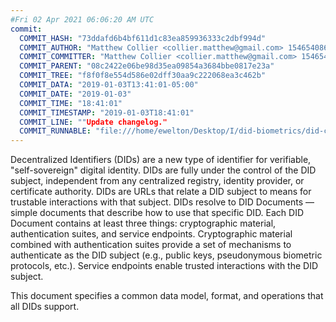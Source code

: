 ```yaml
---
#Fri 02 Apr 2021 06:06:20 AM UTC
commit:
  COMMIT_HASH: "73ddafd6b4bf611d1c83ea859936333c2dbf994d"
  COMMIT_AUTHOR: "Matthew Collier <collier.matthew@gmail.com> 1546540861 -0500"
  COMMIT_COMMITTER: "Matthew Collier <collier.matthew@gmail.com> 1546540861 -0500"
  COMMIT_PARENT: "08c2422e06be98d35ea09854a3684bbe0817e23a"
  COMMIT_TREE: "f8f0f8e554d586e02dff30aa9c222068ea3c462b"
  COMMIT_DATA: "2019-01-03T13:41:01-05:00"
  COMMIT_DATE: "2019-01-03"
  COMMIT_TIME: "18:41:01"
  COMMIT_TIMESTAMP: "2019-01-03T18:41:01"
  COMMIT_LINE: ""Update changelog."
  COMMIT_RUNNABLE: "file:///home/ewelton/Desktop/I/did-biometrics/did-core-dataset/analysis/gitinfo/73ddafd6b4bf611d1c83ea859936333c2dbf994d/snapshot/index.html"
---
```


<section id="abstract">
<p>
Decentralized Identifiers (DIDs) are a new type of identifier for
verifiable, "self-sovereign" digital identity. DIDs are fully under the
control of the DID subject, independent from any centralized registry,
identity provider, or certificate authority. DIDs are URLs that relate
a DID subject to means for trustable interactions with that subject.
DIDs resolve to DID Documents — simple documents that describe how to
use that specific DID. Each DID Document contains at least three
things: cryptographic material, authentication suites, and service
endpoints. Cryptographic material combined with authentication suites
provide a set of mechanisms to authenticate as the DID subject (e.g.,
public keys, pseudonymous biometric protocols, etc.). Service endpoints
enable trusted interactions with the DID subject.
    </p>
<p>
This document specifies a common data model, format, and operations
that all DIDs support.
    </p>
</section>
